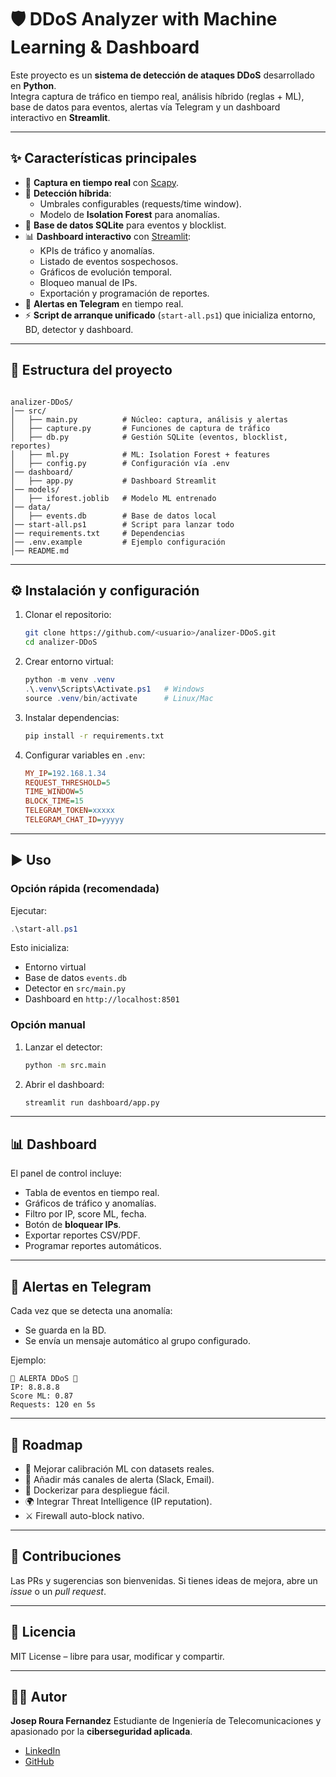 # 🛡️ DDoS Analyzer with Machine Learning & Dashboard

Este proyecto es un **sistema de detección de ataques DDoS** desarrollado en **Python**.  
Integra captura de tráfico en tiempo real, análisis híbrido (reglas + ML), base de datos para eventos, alertas vía Telegram y un dashboard interactivo en **Streamlit**.  

---

## ✨ Características principales

- 📡 **Captura en tiempo real** con [Scapy](https://scapy.net/).  
- 🧠 **Detección híbrida**:  
  - Umbrales configurables (requests/time window).  
  - Modelo de **Isolation Forest** para anomalías.  
- 💾 **Base de datos SQLite** para eventos y blocklist.  
- 📊 **Dashboard interactivo** con [Streamlit](https://streamlit.io/):  
  - KPIs de tráfico y anomalías.  
  - Listado de eventos sospechosos.  
  - Gráficos de evolución temporal.  
  - Bloqueo manual de IPs.  
  - Exportación y programación de reportes.  
- 📲 **Alertas en Telegram** en tiempo real.  
- ⚡ **Script de arranque unificado** (`start-all.ps1`) que inicializa entorno, BD, detector y dashboard.  

---

## 📂 Estructura del proyecto

```

analizer-DDoS/
│── src/
│   ├── main.py          # Núcleo: captura, análisis y alertas
│   ├── capture.py       # Funciones de captura de tráfico
│   ├── db.py            # Gestión SQLite (eventos, blocklist, reportes)
│   ├── ml.py            # ML: Isolation Forest + features
│   ├── config.py        # Configuración vía .env
│── dashboard/
│   ├── app.py           # Dashboard Streamlit
│── models/
│   ├── iforest.joblib   # Modelo ML entrenado
│── data/
│   ├── events.db        # Base de datos local
│── start-all.ps1        # Script para lanzar todo
│── requirements.txt     # Dependencias
│── .env.example         # Ejemplo configuración
│── README.md

````

---

## ⚙️ Instalación y configuración

1. Clonar el repositorio:
   ```bash
   git clone https://github.com/<usuario>/analizer-DDoS.git
   cd analizer-DDoS

2. Crear entorno virtual:

   ```powershell
   python -m venv .venv
   .\.venv\Scripts\Activate.ps1   # Windows
   source .venv/bin/activate      # Linux/Mac
   ```

3. Instalar dependencias:

   ```bash
   pip install -r requirements.txt
   ```

4. Configurar variables en `.env`:

   ```ini
   MY_IP=192.168.1.34
   REQUEST_THRESHOLD=5
   TIME_WINDOW=5
   BLOCK_TIME=15
   TELEGRAM_TOKEN=xxxxx
   TELEGRAM_CHAT_ID=yyyyy
   ```

---

## ▶️ Uso

### Opción rápida (recomendada)

Ejecutar:

```powershell
.\start-all.ps1
```

Esto inicializa:

* Entorno virtual
* Base de datos `events.db`
* Detector en `src/main.py`
* Dashboard en `http://localhost:8501`

### Opción manual

1. Lanzar el detector:

   ```bash
   python -m src.main
   ```
2. Abrir el dashboard:

   ```bash
   streamlit run dashboard/app.py
   ```

---

## 📊 Dashboard

El panel de control incluye:

* Tabla de eventos en tiempo real.
* Gráficos de tráfico y anomalías.
* Filtro por IP, score ML, fecha.
* Botón de **bloquear IPs**.
* Exportar reportes CSV/PDF.
* Programar reportes automáticos.

---

## 📧 Alertas en Telegram

Cada vez que se detecta una anomalía:

* Se guarda en la BD.
* Se envía un mensaje automático al grupo configurado.

Ejemplo:

```
🚨 ALERTA DDoS 🚨
IP: 8.8.8.8
Score ML: 0.87
Requests: 120 en 5s
```

---

## 🔮 Roadmap

* 🔧 Mejorar calibración ML con datasets reales.
* 📨 Añadir más canales de alerta (Slack, Email).
* 🐳 Dockerizar para despliegue fácil.
* 🌍 Integrar Threat Intelligence (IP reputation).
* ⚔️ Firewall auto-block nativo.

---

## 🤝 Contribuciones

Las PRs y sugerencias son bienvenidas.
Si tienes ideas de mejora, abre un *issue* o un *pull request*.

---

## 📜 Licencia

MIT License – libre para usar, modificar y compartir.

---

## 👨‍💻 Autor

**Josep Roura Fernandez**
Estudiante de Ingeniería de Telecomunicaciones y apasionado por la **ciberseguridad aplicada**.

* [LinkedIn](https://www.linkedin.com/in/josep-roura-fernandez)
* [GitHub](https://github.com/<usuario>)